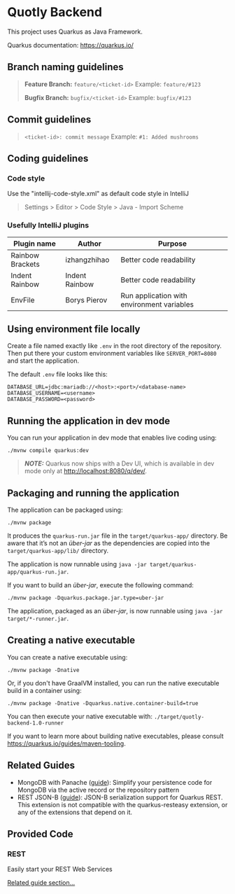 # Quotly Backend

This project uses Quarkus as Java Framework.

Quarkus documentation: <https://quarkus.io/>

## Branch naming guidelines

> **Feature Branch:** ```feature/<ticket-id>``` Example: ```feature/#123```
> 
> **Bugfix Branch:** ```bugfix/<ticket-id>``` Example: ```bugfix/#123```

## Commit guidelines

> ```<ticket-id>: commit message``` Example: ```#1: Added mushrooms```

## Coding guidelines

### Code style

Use the "intellij-code-style.xml" as default code style in IntelliJ

> Settings > Editor > Code Style > Java - Import Scheme

### Usefully IntelliJ plugins

| Plugin name      | Author         | Purpose                                    |
|------------------|----------------|--------------------------------------------|
| Rainbow Brackets | izhangzhihao   | Better code readability                    |
| Indent Rainbow   | Indent Rainbow | Better code readability                    |
| EnvFile          | Borys Pierov   | Run application with environment variables |

## Using environment file locally

Create a file named exactly like ```.env``` in the root directory of the repository.
Then put there your custom environment variables like ```SERVER_PORT=8080``` and start the application.

The default ```.env``` file looks like this:

```properties
DATABASE_URL=jdbc:mariadb://<host>:<port>/<database-name>
DATABASE_USERNAME=<username>
DATABASE_PASSWORD=<password>
```

## Running the application in dev mode

You can run your application in dev mode that enables live coding using:

```shell script
./mvnw compile quarkus:dev
```

> **_NOTE:_**  Quarkus now ships with a Dev UI, which is available in dev mode only at <http://localhost:8080/q/dev/>.

## Packaging and running the application

The application can be packaged using:

```shell script
./mvnw package
```

It produces the `quarkus-run.jar` file in the `target/quarkus-app/` directory.
Be aware that it’s not an _über-jar_ as the dependencies are copied into the `target/quarkus-app/lib/` directory.

The application is now runnable using `java -jar target/quarkus-app/quarkus-run.jar`.

If you want to build an _über-jar_, execute the following command:

```shell script
./mvnw package -Dquarkus.package.jar.type=uber-jar
```

The application, packaged as an _über-jar_, is now runnable using `java -jar target/*-runner.jar`.

## Creating a native executable

You can create a native executable using:

```shell script
./mvnw package -Dnative
```

Or, if you don't have GraalVM installed, you can run the native executable build in a container using:

```shell script
./mvnw package -Dnative -Dquarkus.native.container-build=true
```

You can then execute your native executable with: `./target/quotly-backend-1.0-runner`

If you want to learn more about building native executables, please consult <https://quarkus.io/guides/maven-tooling>.

## Related Guides

- MongoDB with Panache ([guide](https://quarkus.io/guides/mongodb-panache)): Simplify your persistence code for MongoDB
  via the active record or the repository pattern
- REST JSON-B ([guide](https://quarkus.io/guides/rest#json-serialisation)): JSON-B serialization support for Quarkus
  REST. This extension is not compatible with the quarkus-resteasy extension, or any of the extensions that depend on
  it.

## Provided Code

### REST

Easily start your REST Web Services

[Related guide section...](https://quarkus.io/guides/getting-started-reactive#reactive-jax-rs-resources)
